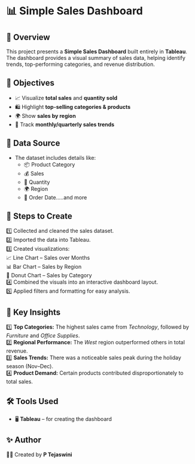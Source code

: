 # 📊 Simple Sales Dashboard

## 📝 Overview
This project presents a **Simple Sales Dashboard** built entirely in **Tableau**.  
The dashboard provides a visual summary of sales data, helping identify trends, top-performing categories, and revenue distribution.

## 🎯 Objectives
- 📈 Visualize **total sales** and **quantity sold**  
- 🛍️ Highlight **top-selling categories & products**  
- 🌍 Show **sales by region**  
- 📅 Track **monthly/quarterly sales trends**

## 📂 Data Source
- The dataset includes details like:
  - 📦 Product Category  
  - 💰 Sales  
  - 🔢 Quantity 
  - 🌍 Region  
  - 📅 Order Date.....and more

## 🚀 Steps to Create
1️⃣ Collected and cleaned the sales dataset.  
2️⃣ Imported the data into Tableau.  
3️⃣ Created visualizations:  
   📈 Line Chart – Sales over Months  
   📊 Bar Chart – Sales by Region  
   🍩 Donut Chart – Sales by Category  
4️⃣ Combined the visuals into an interactive dashboard layout.  
5️⃣ Applied filters and formatting for easy analysis.  

## 📌 Key Insights
1️⃣ **Top Categories:** The highest sales came from *Technology*, followed by *Furniture* and *Office Supplies*.  
2️⃣ **Regional Performance:** The *West* region outperformed others in total revenue.  
3️⃣ **Sales Trends:** There was a noticeable sales peak during the holiday season (Nov–Dec).  
4️⃣ **Product Demand:** Certain products contributed disproportionately to total sales.

## 🛠️ Tools Used
- 🖥️ **Tableau** – for creating the dashboard  

## ✨ Author
👩‍💻 Created by **P Tejaswini**  

